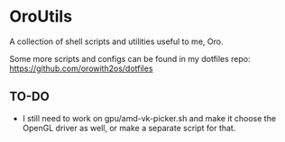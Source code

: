 # OroUtils
A collection of shell scripts and utilities useful to me, Oro.

Some more scripts and configs can be found in my dotfiles repo: https://github.com/orowith2os/dotfiles

## TO-DO

- I still need to work on gpu/amd-vk-picker.sh and make it choose the OpenGL driver as well, or make a separate script for that.
